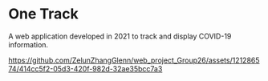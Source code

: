# One Track
A web application developed in 2021 to track and display COVID-19 information.





https://github.com/ZelunZhangGlenn/web_project_Group26/assets/121286574/414cc5f2-05d3-420f-982d-32ae35bcc7a3

